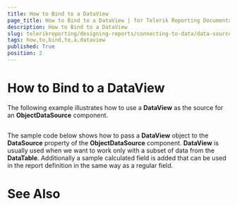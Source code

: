 ```yaml
---
title: How to Bind to a DataView
page_title: How to Bind to a DataView | for Telerik Reporting Documentation
description: How to Bind to a DataView
slug: telerikreporting/designing-reports/connecting-to-data/data-source-components/objectdatasource-component/how-to/how-to-bind-to-a-dataview
tags: how,to,bind,to,a,dataview
published: True
position: 2
---
```


# How to Bind to a DataView



The following example illustrates how to use a __DataView__ as the source
      for an __ObjectDataSource__ component.

## 

The sample code below shows how to pass a __DataView__
     object to the __DataSource__
     property of the __ObjectDataSource__ component. __DataView__ is usually used when we 
     want to work only with a subset of data from the __DataTable__. Additionally a 
     sample calculated field is added that can be used in the report definition in 
     the same way as a regular field.
     

	



	



# See Also
